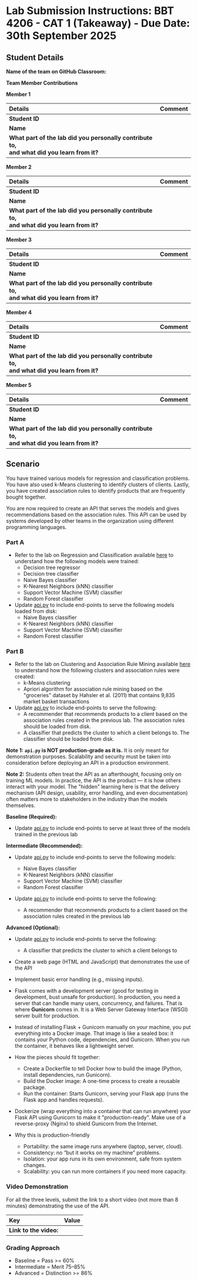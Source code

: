 # Lab Submission Instructions: BBT 4206 - CAT 1 (Takeaway) - Due Date: 30th September 2025

## Student Details

**Name of the team on GitHub Classroom:**

**Team Member Contributions**

**Member 1**

| **Details**                                                                                        | **Comment** |
|:---------------------------------------------------------------------------------------------------|:------------|
| **Student ID**                                                                                     |             |
| **Name**                                                                                           |             |
| **What part of the lab did you personally contribute to,** <br>**and what did you learn from it?** |             |

**Member 2**

| **Details**                                                                                        | **Comment** |
|:---------------------------------------------------------------------------------------------------|:------------|
| **Student ID**                                                                                     |             |
| **Name**                                                                                           |             |
| **What part of the lab did you personally contribute to,** <br>**and what did you learn from it?** |             |

**Member 3**

| **Details**                                                                                        | **Comment** |
|:---------------------------------------------------------------------------------------------------|:------------|
| **Student ID**                                                                                     |             |
| **Name**                                                                                           |             |
| **What part of the lab did you personally contribute to,** <br>**and what did you learn from it?** |             |

**Member 4**

| **Details**                                                                                        | **Comment** |
|:---------------------------------------------------------------------------------------------------|:------------|
| **Student ID**                                                                                     |             |
| **Name**                                                                                           |             |
| **What part of the lab did you personally contribute to,** <br>**and what did you learn from it?** |             |

**Member 5**

| **Details**                                                                                        | **Comment** |
|:---------------------------------------------------------------------------------------------------|:------------|
| **Student ID**                                                                                     |             |
| **Name**                                                                                           |             |
| **What part of the lab did you personally contribute to,** <br>**and what did you learn from it?** |             |

## Scenario

You have trained various models for regression and classification problems.
You have also used k-Means clustering to identify clusters of clients.
Lastly, you have created association rules to identify products that are frequently bought together.

You are now required to create an API that serves the models and gives recommendations based on the association rules.
This API can be used by systems developed by other teams in the organization using different programming languages.

### Part A

- Refer to the lab on Regression and Classification available [here](https://github.com/course-files/RegressionAndClassification) to understand how the following models were trained:
  - Decision tree regressor
  - Decision tree classifier
  - Naive Bayes classifier
  - K-Nearest Neighbors (kNN) classifier
  - Support Vector Machine (SVM) classifier
  - Random Forest classifier
- Update [api.py](api.py) to include end-points to serve the following models loaded from disk:
  - Naive Bayes classifier
  - K-Nearest Neighbors (kNN) classifier
  - Support Vector Machine (SVM) classifier
  - Random Forest classifier

### Part B

- Refer to the lab on Clustering and Association Rule Mining available [here](https://github.com/course-files/ClusteringandAssociationRuleMining) to understand how the following clusters and association rules were created:
  - k-Means clustering
  - Apriori algorithm for association rule mining based on the "groceries" dataset by Hahsler et al. (2011) that contains 9,835 market basket transactions
- Update [api.py](api.py) to include end-points to serve the following:
  - A recommender that recommends products to a client based on the association rules created in the previous lab. The association rules should be loaded from disk.
  - A classifier that predicts the cluster to which a client belongs to. The classifier should be loaded from disk.

**Note 1:** **`api.py` is NOT production-grade as it is.** It is only meant for demonstration purposes. 
Scalability and security must be taken into consideration before deploying an API in a production environment.

**Note 2:** Students often treat the API as an afterthought, focusing only on training ML models.
In practice, the API is the product — it is how others interact with your model.
The "hidden" learning here is that the delivery mechanism (API design, usability, error handling, and even documentation) often matters more to stakeholders in the industry than the models themselves.

**Baseline (Required):**

- Update [api.py](api.py) to include end-points to serve at least three of the models trained in the previous lab

**Intermediate (Recommended):**

- Update [api.py](api.py) to include end-points to serve the following models:
  - Naive Bayes classifier
  - K-Nearest Neighbors (kNN) classifier
  - Support Vector Machine (SVM) classifier
  - Random Forest classifier

- Update [api.py](api.py) to include end-points to serve the following:
  - A recommender that recommends products to a client based on the association rules created in the previous lab

**Advanced (Optional):**

- Update [api.py](api.py) to include end-points to serve the following:
  - A classifier that predicts the cluster to which a client belongs to
- Create a web page (HTML and JavaScript) that demonstrates the use of the API
- Implement basic error handling (e.g., missing inputs).
- Flask comes with a development server (good for testing in development, bust unsafe for production).
In production, you need a server that can handle many users, concurrency, and failures. That is where **Gunicorn** comes in. It is a Web Server Gateway Interface (WSGI) server built for production.
- Instead of installing Flask + Gunicorn manually on your machine, you put everything into a Docker image. That image is like a sealed box: it contains your Python code, dependencies, and Gunicorn.
When you run the container, it behaves like a lightweight server.
- How the pieces should fit together:
  - Create a Dockerfile to tell Docker how to build the image (Python, install dependencies, run Gunicorn).
  - Build the Docker image: A one-time process to create a reusable package.
  - Run the container: Starts Gunicorn, serving your Flask app (runs the Flask app and handles requests).

- Dockerize (wrap everything into a container that can run anywhere) your Flask API using Gunicorn to make it "production-ready". Make use of a reverse-proxy (Nginx) to shield Gunicorn from the Internet.

- Why this is production-friendly
  - Portability: the same image runs anywhere (laptop, server, cloud).
  - Consistency: no “but it works on my machine” problems.
  - Isolation: your app runs in its own environment, safe from system changes.
  - Scalability: you can run more containers if you need more capacity.

### Video Demonstration

For all the three levels, submit the link to a short video (not more than 8 minutes) demonstrating the use of the API.

| **Key**                | **Value** |
|:-----------------------|:----------|
| **Link to the video:** |           |

### Grading Approach

- Baseline = Pass >= 60%
- Intermediate = Merit 75–85%
- Advanced = Distinction >= 86%
